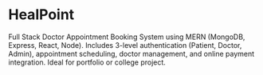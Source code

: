 # HealPoint

Full Stack Doctor Appointment Booking System using MERN (MongoDB, Express, React, Node). Includes 3-level authentication (Patient, Doctor, Admin), appointment scheduling, doctor management, and online payment integration. Ideal for portfolio or college project.
